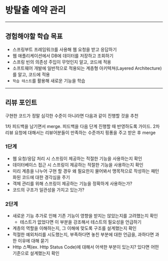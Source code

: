 # 방탈출 예약 관리

---

## 경험해야할 학습 목표

- 스프링부트 프레임워크를 사용해 웹 요청을 받고 응답하기
- 웹 애플리케이션에서 DB에 데이터를 저장하고 조회하기
- 스프링 빈의 의존성 주입이 무엇인지 알고, 코드에 적용
- 소프트웨어 개발에 일반적으로 적용되는 계층형 아키텍쳐(Layered Architecture)를 알고, 코드에 적용
- `학습 테스트`를 활용해 새로운 기능을 학습

---

## 리뷰 포인트
구현한 코드가 정말 심각한 수준이 아니라면 다음과 같이 진행할 것을 추천

1차 피드백을 남기면서 merge. 피드백을 다음 단계 진행할 때 반영하도록 가이드.
2차 리뷰 요청에 대해서는 리뷰어분들이 만족하는 수준까지 핑퐁을 주고 받은 후 merge

### 1단계

- 웹 요청/응답 처리 시 스프링이 제공하는 적절한 기능을 사용하는지 확인
- 데이터베이스 접근 시 스프링이 제공하는 적절한 기능을 사용하는지 확인
- 미리 계층을 나누어 구현 할 경우 왜 필요한지 물어봐서 맹목적으로 작성하는 패턴화된 코드에 대한 경각심을 주기
- 객체 관리를 위해 스프링이 제공하는 기능을 정확하게 사용하는가?
- 코드의 구조가 일관성을 가지고 있는가?

### 2단계

- 새로운 기능 추가로 인해 기존 기능이 영향을 받지는 않았는지를 고려했는지 확인
  - 테스트가 없었다면 이 부분을 강조해서 테스트의 필요성을 언급하기
- 계층의 역할을 이해하는지, 그 이해에 맞도록 구조를 설계했는지 확인
- 적절한 예외처리를 시도했는지, 부족하다면 놓친 부분에 대한 언급을, 과하다면 과한 이유에 대해 묻기
- Http 스펙(ex. Http Status Code)에 대해서 어색한 부분이 있는지? 있다면 어떤 기준으로 설계했는지 확인
